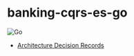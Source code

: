 # banking-cqrs-es-go

![Go](https://github.com/agemmell/banking-cqrs-es-go/workflows/Go/badge.svg)

* [Architecture Decision Records](./docs/adr)

